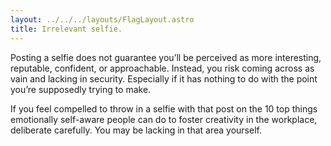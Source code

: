 ```yaml
---
layout: ../../../layouts/FlagLayout.astro
title: Irrelevant selfie.
---
```


Posting a selfie does not guarantee you’ll be perceived as more interesting, reputable, confident, or approachable. Instead, you risk coming across as vain and lacking in security. Especially if it has nothing to do with the point you’re supposedly trying to make.

If you feel compelled to throw in a selfie with that post on the 10 top things emotionally self-aware people can do to foster creativity in the workplace, deliberate carefully. You may be lacking in that area yourself.
